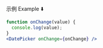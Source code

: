 示例 Example ⬇️

```jsx
function onChange(value) {
  console.log(value);
}
<DatePicker onChange={onChange} />
```
